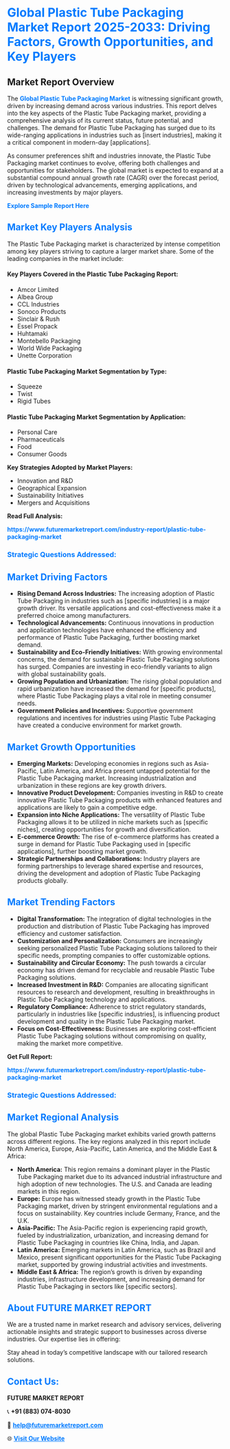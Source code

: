 <h1 style="color: #007BFF;">Global Plastic Tube Packaging Market Report 2025-2033: Driving Factors, Growth Opportunities, and Key Players</h1>

<section id="overview">
<h2>Market Report Overview</h2>
<p>The <a href="https://www.futuremarketreport.com/industry-report/plastic-tube-packaging-market" style="color: #007BFF; text-decoration: none;"><strong>Global Plastic Tube Packaging Market</strong></a> is witnessing significant growth, driven by increasing demand across various industries. This report delves into the key aspects of the Plastic Tube Packaging market, providing a comprehensive analysis of its current status, future potential, and challenges. The demand for Plastic Tube Packaging has surged due to its wide-ranging applications in industries such as [insert industries], making it a critical component in modern-day [applications].</p>
<p>As consumer preferences shift and industries innovate, the Plastic Tube Packaging market continues to evolve, offering both challenges and opportunities for stakeholders. The global market is expected to expand at a substantial compound annual growth rate (CAGR) over the forecast period, driven by technological advancements, emerging applications, and increasing investments by major players.</p>
</section>

<section id="overview">
<p><a href="https://www.futuremarketreport.com/request-sample/reportId=63841" style="color: #007BFF; text-decoration: none;"><strong>Explore Sample Report Here</strong></a></p>
</section>

<section id="key-players">
<h2 style="color: #007BFF;">Market Key Players Analysis</h2>
<p>The Plastic Tube Packaging market is characterized by intense competition among key players striving to capture a larger market share. Some of the leading companies in the market include:</p>
<h4>Key Players Covered in the Plastic Tube Packaging Report:</h4>
<ul><li>Amcor Limited</li><li>Albea Group</li><li>CCL Industries</li><li>Sonoco Products</li><li>Sinclair &amp; Rush</li><li>Essel Propack</li><li>Huhtamaki</li><li>Montebello Packaging</li><li>World Wide Packaging</li><li>Unette Corporation</li></ul>
<h4>Plastic Tube Packaging Market Segmentation by Type:</h4>
<ul><li>Squeeze</li><li>Twist</li><li>Rigid Tubes</li></ul>

<h4>Plastic Tube Packaging Market Segmentation by Application:</h4>
<ul><li>Personal Care</li><li>Pharmaceuticals</li><li>Food</li><li>Consumer Goods</li></ul>
<p><strong>Key Strategies Adopted by Market Players:</strong></p>
<ul>
<li>Innovation and R&D</li>
<li>Geographical Expansion</li>
<li>Sustainability Initiatives</li>
<li>Mergers and Acquisitions</li>
</ul>
</section>

<section>
<p><strong>Read Full Analysis: </strong></p><a href="https://www.futuremarketreport.com/industry-report/plastic-tube-packaging-market" style="color: #007BFF; text-decoration: none;"><strong>https://www.futuremarketreport.com/industry-report/plastic-tube-packaging-market</strong></a>
<h3 style="color: #007BFF;">Strategic Questions Addressed:</h3>
</section>

<section id="driving-factors">
<h2 style="color: #007BFF;">Market Driving Factors</h2>
<ul>
<li><strong>Rising Demand Across Industries:</strong> The increasing adoption of Plastic Tube Packaging in industries such as [specific industries] is a major growth driver. Its versatile applications and cost-effectiveness make it a preferred choice among manufacturers.</li>
<li><strong>Technological Advancements:</strong> Continuous innovations in production and application technologies have enhanced the efficiency and performance of Plastic Tube Packaging, further boosting market demand.</li>
<li><strong>Sustainability and Eco-Friendly Initiatives:</strong> With growing environmental concerns, the demand for sustainable Plastic Tube Packaging solutions has surged. Companies are investing in eco-friendly variants to align with global sustainability goals.</li>
<li><strong>Growing Population and Urbanization:</strong> The rising global population and rapid urbanization have increased the demand for [specific products], where Plastic Tube Packaging plays a vital role in meeting consumer needs.</li>
<li><strong>Government Policies and Incentives:</strong> Supportive government regulations and incentives for industries using Plastic Tube Packaging have created a conducive environment for market growth.</li>
</ul>
</section>

<section id="growth-opportunities">
<h2 style="color: #007BFF;">Market Growth Opportunities</h2>
<ul>
<li><strong>Emerging Markets:</strong> Developing economies in regions such as Asia-Pacific, Latin America, and Africa present untapped potential for the Plastic Tube Packaging market. Increasing industrialization and urbanization in these regions are key growth drivers.</li>
<li><strong>Innovative Product Development:</strong> Companies investing in R&D to create innovative Plastic Tube Packaging products with enhanced features and applications are likely to gain a competitive edge.</li>
<li><strong>Expansion into Niche Applications:</strong> The versatility of Plastic Tube Packaging allows it to be utilized in niche markets such as [specific niches], creating opportunities for growth and diversification.</li>
<li><strong>E-commerce Growth:</strong> The rise of e-commerce platforms has created a surge in demand for Plastic Tube Packaging used in [specific applications], further boosting market growth.</li>
<li><strong>Strategic Partnerships and Collaborations:</strong> Industry players are forming partnerships to leverage shared expertise and resources, driving the development and adoption of Plastic Tube Packaging products globally.</li>
</ul>
</section>

<section id="trending-factors">
<h2 style="color: #007BFF;">Market Trending Factors</h2>
<ul>
<li><strong>Digital Transformation:</strong> The integration of digital technologies in the production and distribution of Plastic Tube Packaging has improved efficiency and customer satisfaction.</li>
<li><strong>Customization and Personalization:</strong> Consumers are increasingly seeking personalized Plastic Tube Packaging solutions tailored to their specific needs, prompting companies to offer customizable options.</li>
<li><strong>Sustainability and Circular Economy:</strong> The push towards a circular economy has driven demand for recyclable and reusable Plastic Tube Packaging solutions.</li>
<li><strong>Increased Investment in R&D:</strong> Companies are allocating significant resources to research and development, resulting in breakthroughs in Plastic Tube Packaging technology and applications.</li>
<li><strong>Regulatory Compliance:</strong> Adherence to strict regulatory standards, particularly in industries like [specific industries], is influencing product development and quality in the Plastic Tube Packaging market.</li>
<li><strong>Focus on Cost-Effectiveness:</strong> Businesses are exploring cost-efficient Plastic Tube Packaging solutions without compromising on quality, making the market more competitive.</li>
</ul>
</section>

<section>
<p><strong>Get Full Report: </strong></p><a href="https://www.futuremarketreport.com/industry-report/plastic-tube-packaging-market" style="color: #007BFF; text-decoration: none;"><strong>https://www.futuremarketreport.com/industry-report/plastic-tube-packaging-market</strong></a>
<h3 style="color: #007BFF;">Strategic Questions Addressed:</h3>
</section>


<section id="regional-analysis">
<h2 style="color: #007BFF;">Market Regional Analysis</h2>
<p>The global Plastic Tube Packaging market exhibits varied growth patterns across different regions. The key regions analyzed in this report include North America, Europe, Asia-Pacific, Latin America, and the Middle East & Africa:</p>
<ul>
<li><strong>North America:</strong> This region remains a dominant player in the Plastic Tube Packaging market due to its advanced industrial infrastructure and high adoption of new technologies. The U.S. and Canada are leading markets in this region.</li>
<li><strong>Europe:</strong> Europe has witnessed steady growth in the Plastic Tube Packaging market, driven by stringent environmental regulations and a focus on sustainability. Key countries include Germany, France, and the U.K.</li>
<li><strong>Asia-Pacific:</strong> The Asia-Pacific region is experiencing rapid growth, fueled by industrialization, urbanization, and increasing demand for Plastic Tube Packaging in countries like China, India, and Japan.</li>
<li><strong>Latin America:</strong> Emerging markets in Latin America, such as Brazil and Mexico, present significant opportunities for the Plastic Tube Packaging market, supported by growing industrial activities and investments.</li>
<li><strong>Middle East & Africa:</strong> The region’s growth is driven by expanding industries, infrastructure development, and increasing demand for Plastic Tube Packaging in sectors like [specific sectors].</li>
</ul>
</section>

<footer>
<h2 style="color: #007BFF;">About FUTURE MARKET REPORT</h2>
<p>We are a trusted name in market research and advisory services, delivering actionable insights and strategic support to businesses across diverse industries. Our expertise lies in offering:</p>

<p>Stay ahead in today’s competitive landscape with our tailored research solutions.</p>

<h2 style="color: #007BFF;">Contact Us:</h2>
<p><strong>FUTURE MARKET REPORT</strong></p>
<p>📞 <strong>+91 (883) 074-8030</strong></p>
<p>📧 <strong><a href="mailto:help@futuremarketreport.com" style="color: #007BFF;">help@futuremarketreport.com</a></strong></p>
<p>🌐 <strong><a href="https://www.futuremarketreport.com/" style="color: #007BFF;">Visit Our Website</a></strong></p>
</footer>